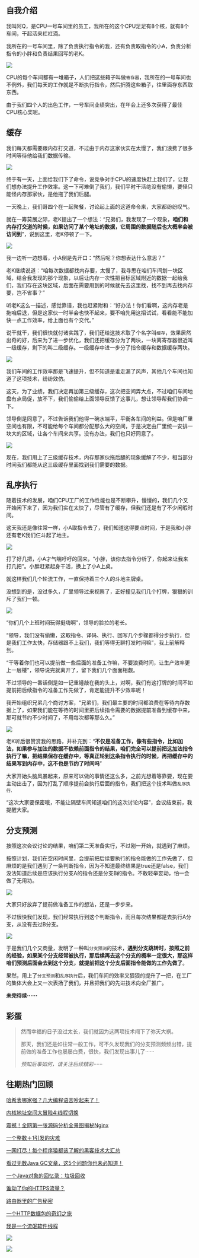 
## 自我介绍

我叫阿Q，是CPU一号车间里的员工，我所在的这个CPU足足有8个核，就有8个车间，干起活来杠杠滴。

我所在的一号车间里，除了负责执行指令的我，还有负责取指令的小A，负责分析指令的小胖和负责结果回写的老K。

![](https://imgkr.cn-bj.ufileos.com/93326468-113d-4ad1-9b07-b3efc386bcd1.png)

CPU的每个车间都有一堆箱子，人们把这些箱子叫做`寄存器`，我所在的一号车间也不例外，我们每天的工作就是不断执行指令，然后折腾这些箱子，往里面存东西取东西。

由于我们四个人的出色工作，一号车间业绩突出，在年会上还多次获得了最佳CPU核心奖呢。


## 缓存

我们每天都需要跟内存打交道，不过由于内存这家伙实在太慢了，我们浪费了很多时间等待他给我们数据传输。

![](https://imgkr.cn-bj.ufileos.com/18a26bc6-2f45-498d-a0ef-b09b0c31a508.png)

终于有一天，上面给我们下了命令，说竞争对手CPU的速度快赶上我们了，让我们想办法提升工作效率。这一下可难倒了我们，我们平时干活绝没有偷懒，要怪只能怪内存那家伙，是他拖了我们后腿。

一天晚上，我们哥四个在一起聚餐，讨论起上面的这道命令来，大家都纷纷叹气。

就在一筹莫展之际，老K提出了一个想法：“兄弟们，我发现了一个现象，**咱们和内存打交道的时候，如果访问了某个地址的数据，它周围的数据随后也大概率会被访问到**”，说到这里，老K停顿了一下。

![](https://imgkr.cn-bj.ufileos.com/6b724612-d251-4672-9a66-79b79abc10dc.png)

我一边听一边想着，小A倒是先开口：“然后呢？你想表达什么意思？”

老K继续说道：“咱每次数据都找内存要，太慢了，我寻思在咱们车间划一块区域，结合我发现的那个现象，以后让内存一次性把目标区域附近的数据一起给我们，我们存在这块区域，后面在需要用到的时候就先去这里找，找不到再去找内存要，岂不省事？”

听老K这么一描述，感觉靠谱，我也赶紧附和：“好办法！你们看啊，这内存老是拖咱后退，但是这家伙一时半会也快不起来，要不咱先用这招试试，看看能不能加快一点工作效率，给上面也有个交代。”

说干就干，我们很快就付诸实践了，我们还给这技术取了个名字叫`缓存`，效果居然出奇的好，后来为了进一步优化，我们还把缓存分为了两块，一块离寄存器很近叫一级缓存，剩下的叫二级缓存。一级缓存中进一步分了指令缓存和数据缓存两块。

![](https://imgkr.cn-bj.ufileos.com/b2452b50-1aa8-4d08-90b7-356d9c832a10.png)

我们车间的工作效率那是飞速提升，但不知道是谁走漏了风声，其他几个车间也知道了这项技术，纷纷效仿。

这天，为了业绩，我们决定再加第三级缓存，这次把空间弄大点，不过咱们车间地盘有点局促，放不下，我们偷偷给上面领导反馈了这事儿，想让领导帮我们协调一下。

领导倒是同意了，不过告诉我们他得一碗水端平，平衡各车间的利益。但是咱厂里空间也有限，不可能给每个车间都分配那么大的空间，于是决定由厂里统一安排一块大的区域，让各个车间来共享。没有办法，我们也只好同意了。

![](https://imgkr.cn-bj.ufileos.com/065d25f8-dd3b-45d1-bc90-41114bf23030.png)

现在，我们用上了三级缓存技术，内存那家伙拖后腿的现象缓解了不少，相当部分时间我们都能从这三级缓存里面找到我们需要的数据。


## 乱序执行

随着技术的发展，咱们CPU工厂的工作性能也是不断攀升，慢慢的，我们几个又开始闲下来了，因为我们实在太快了，尽管有了缓存，但我们还是有了不少闲暇时间。

这天我还是像往常一样，小A取指令去了，我们知道这得要点时间，于是我和小胖还有老K我们仨斗起了地主。

![](https://imgkr.cn-bj.ufileos.com/76f1af5d-772e-4b4f-9e11-05ff6d0b22ec.png)

打了好几把，小A才气喘吁吁的回来，“小胖，该你去指令分析了，你起来让我来打几把”。小胖赶紧起身干活，换上了小A上桌。

就这样我们几个轮流工作，一直保持着三个人的斗地主牌桌。

没想到的是，没过多久，厂里领导过来视察了，正好撞见我们几个打牌，狠狠的训斥了我们一顿。

![](https://imgkr.cn-bj.ufileos.com/bb485784-7b71-4a13-b108-53e8148da77e.png)

“你们几个上班时间玩得挺嗨啊”，领导的脸拉的老长。

“领导，我们没有偷懒，这取指令、译码、执行、回写几个步骤都得分步执行，但是我们工作太快，存储器跟不上我们，我们等得无聊打发时间嘛”，我上前解释到。

“干等着你们也可以提前做一些后面的准备工作嘛，不要浪费时间，让生产效率更上一层楼”，领导说完就离开了，留下我们几个面面相觑。

不过领导的一番话倒是如一记重锤敲在我的头上，对啊，我们有这打牌的时间不如提前把后续指令的准备工作先做了，肯定能提升不少效率呢！

我开始组织兄弟几个商讨方案，“兄弟们，我们最主要的时间都浪费在等待内存数据上了，如果我们能在等待的时间里把后续指令需要的数据提前准备到缓存中来，那可就节约不少时间了，不用每次都等那么久。”

![](https://imgkr.cn-bj.ufileos.com/5e8b8407-7069-4c60-b1fa-8f3312496c5b.png)

老K听后很赞赏我的思路，并补充到：“**不仅是准备工作，像有些指令，比如加法，如果参与加法的数据不依赖前面指令的结果，咱们完全可以提前把这加法指令执行了嘛，把结果保存在缓存中，等真正轮到这条指令执行的时候，再把缓存中的结果写到内存中，这不也是节约了时间吗**”

大家开始头脑风暴起来，原来可以做的事情还这么多，之前光想着等靠要，现在要主动出击了，因为打乱了顺序提前会执行后面的指令，我们把这个技术叫做`乱序执行`.

“这次大家要保密哦，不能让隔壁车间知道咱们的这次讨论内容”，会议结束前，我提醒大家。


## 分支预测

按照这次会议讨论的结果，咱们第二天准备实行，不过刚一开始，就遇到了麻烦。

按照计划，我们在空闲时间里，会提前把后续要执行的指令能做的工作先做了，但麻烦的是我们遇到了一条判断指令，因为不知道最终结果是true还是false，我们没法知道后续是应该执行分支A的指令还是分支B的指令。不敢轻举妄动，怕一会做了无用功。

![](https://imgkr.cn-bj.ufileos.com/0b0ddec9-fb18-4c81-bb0e-b289d5694ee3.png)

大家只好放弃了提前做准备工作的想法，还是一步步来。

不过很快我们发现，我们经常执行到这个判断指令，而且每次结果都是去执行A分支，从没有去过B分支。

![](https://imgkr.cn-bj.ufileos.com/b179474d-d5ea-44d3-86d7-ee173c77686b.png)

于是我们几个又商量，发明了一种叫`分支预测`的技术，**遇到分支跳转时，按照之前的经验，如果某个分支经常被执行，那后续再去这个分支的概率一定很大，那这样咱们预测后面会去到这个分支，就提前把这个分支后面指令能做的工作先做了**。

果然，用上了`分支预测`和`乱序执行`后，我们车间的效率又狠狠的提升了一把，在工厂的集体大会上又一次表扬了我们，并且把我们的先进技术向全厂推广。


**未完待续······**


## 彩蛋

> 然而幸福的日子没过太长，我们就因为这两项技术闯下了弥天大祸。
> 
> 那天，我们还是如往常一般工作，可不久发现我们的分支预测频频出错，提前做的准备工作也屡屡白费，很快，我们发现出事儿了······
>
> *预知后事如何，请关注后续精彩······*

## 往期热门回顾

[哈希表哪家强？几大编程语言吵起来了！](https://mp.weixin.qq.com/s/h0FqX9AZByfpgUZrsRVTWg)

[内核地址空间大冒险4:线程切换](https://mp.weixin.qq.com/s/v6nc9aIBY_R1S6ToPzj5Qg)
 
[震撼！全网第一张源码分析全景图揭秘Nginx](https://mp.weixin.qq.com/s/XrtH9-Eo7pzJu-Fzt89voQ)

[一个整数＋1引发的灾难](https://mp.weixin.qq.com/s/gZPxqZzY2rnngxvvzexWTw)

[一网打尽！每个程序猿都该了解的黑客技术大汇总](https://mp.weixin.qq.com/s/V7wBdl-5W4ehTAnACQFjGQ)
 
[看过无数Java GC文章，这5个问题你也未必知道！](https://mp.weixin.qq.com/s/Bb2ugXYPR6r11QaGKbNBSw)
  
[一个Java对象的回忆录：垃圾回收](https://mp.weixin.qq.com/s/xp2S4_3UQTZ0TOIlVqM8uw)
  
[谁动了你的HTTPS流量？](https://mp.weixin.qq.com/s/lxpHhHVIh6DktoHzrRLaKA)
  
[路由器里的广告秘密](https://mp.weixin.qq.com/s/7gM31s4-hTJTprJnxsHgEA)
  
[一个HTTP数据包的奇幻之旅](https://mp.weixin.qq.com/s/suzicCzb2g5b8NN71S5Ngw)
  
[我是一个流氓软件线程](https://mp.weixin.qq.com/s/-ggUa3aWkjjHjr9VwQL9TQ)

![](https://imgkr.cn-bj.ufileos.com/62b181b0-cb63-47a0-b836-131de3a562c7.png)



![](https://imgkr.cn-bj.ufileos.com/06d25f4e-bd38-404b-a901-173737bb7ccf.png)